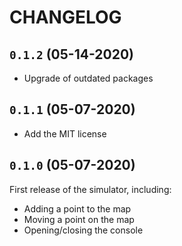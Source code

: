 # CHANGELOG

## `0.1.2` (05-14-2020)

- Upgrade of outdated packages

## `0.1.1` (05-07-2020)

- Add the MIT license

## `0.1.0` (05-07-2020)

First release of the simulator, including:

- Adding a point to the map
- Moving a point on the map
- Opening/closing the console

